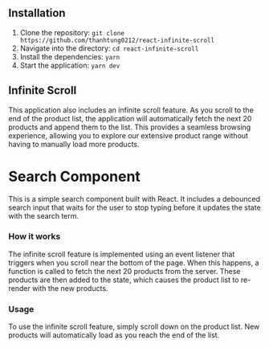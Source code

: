 ## Installation

1. Clone the repository: `git clone https://github.com/thanhtung0212/react-infinite-scroll`
2. Navigate into the directory: `cd react-infinite-scroll`
3. Install the dependencies: `yarn`
4. Start the application: `yarn dev`

## Infinite Scroll

This application also includes an infinite scroll feature. As you scroll to the end of the product list, the application will automatically fetch the next 20 products and append them to the list. This provides a seamless browsing experience, allowing you to explore our extensive product range without having to manually load more products.

# Search Component

This is a simple search component built with React. It includes a debounced search input that waits for the user to stop typing before it updates the state with the search term.

### How it works

The infinite scroll feature is implemented using an event listener that triggers when you scroll near the bottom of the page. When this happens, a function is called to fetch the next 20 products from the server. These products are then added to the state, which causes the product list to re-render with the new products.

### Usage

To use the infinite scroll feature, simply scroll down on the product list. New products will automatically load as you reach the end of the list.
